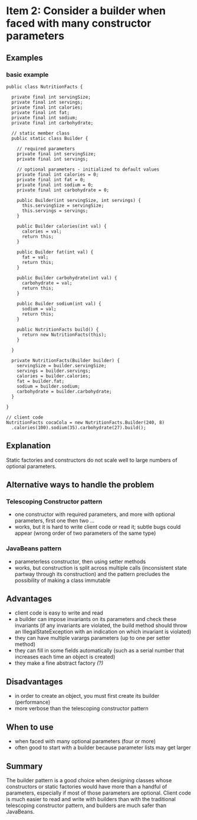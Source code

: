# Item 2: Consider a builder when faced with many constructor parameters

## Examples

### basic example

    public class NutritionFacts {

      private final int servingSize;
      private final int servings;
      private final int calories;
      private final int fat;
      private final int sodium;
      private final int carbohydrate;

      // static member class
      public static class Builder {

        // required parameters
        private final int servingSize;
        private final int servings;

        // optional parameters - initialized to default values
        private final int calories = 0;
        private final int fat = 0;
        private final int sodium = 0;
        private final int carbohydrate = 0;

        public Builder(int servingSize, int servings) {
          this.servingSize = servingSize;
          this.servings = servings;
        }

        public Builder calories(int val) {
          calories = val;
          return this;
        }

        public Builder fat(int val) {
          fat = val;
          return this;
        }

        public Builder carbohydrate(int val) {
          carbohydrate = val;
          return this;
        }

        public Builder sodium(int val) {
          sodium = val;
          return this;
        }

        public NutritionFacts build() {
          return new NutritionFacts(this);
        }

      }

      private NutritionFacts(Builder builder) {
        servingSize = builder.servingSize;
        servings = builder.servings;
        calories = builder.calories;
        fat = builder.fat;
        sodium = builder.sodium;
        carbohydrate = builder.carbohydrate;
      }

    }

    // client code
    NutritionFacts cocaCola = new NutritionFacts.Builder(240, 8)
      .calories(100).sodium(35).carbohydrate(27).build();

## Explanation

Static factories and constructors do not scale well to large numbers of optional parameters.

## Alternative ways to handle the problem

### Telescoping Constructor pattern

- one constructor with required parameters, and more with optional parameters, first one then two ...
- works, but it is hard to write client code or read it; subtle bugs could appear (wrong order of two parameters of the same type)

### JavaBeans pattern

- parameterless constructor, then using setter methods
- works, but construction is split across multiple calls (inconsistent state partway through its construction) and the pattern precludes the possibility of making a class immutable

## Advantages

- client code is easy to write and read
- a builder can impose invariants on its parameters and check these invariants (if any invariants are violated, the build method should throw an IllegalStateException with an indication on which invariant is violated)
- they can have multiple varargs parameters (up to one per setter method)
- they can fill in some fields automatically (such as a serial number that increases each time an object is created)
- they make a fine abstract factory *(?)*

## Disadvantages

- in order to create an object, you must first create its builder (performance)
- more verbose than the telescoping constructor pattern

## When to use

- when faced with many optional parameters (four or more)
- often good to start with a builder because parameter lists may get larger

## Summary

The builder pattern is a good choice when designing classes whose constructors or static factories would have more than a handful of parameters, especially if most of those parameters are optional. Client code is much easier to read and write with builders than with the traditional telescoping constructor pattern, and builders are much safer than JavaBeans.
